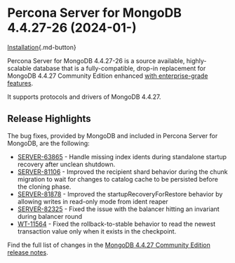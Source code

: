 
# Percona Server for MongoDB 4.4.27-26 (2024-01-)

[Installation](../install/index.md){.md-button}

Percona Server for MongoDB 4.4.27-26 is a source available, highly-scalable database that is a
fully-compatible, drop-in replacement for MongoDB 4.4.27 Community Edition enhanced [with enterprise-grade features](../comparison.md).

It supports protocols and drivers of MongoDB 4.4.27.

## Release Highlights

The bug fixes, provided by MongoDB and included in Percona Server for MongoDB, are the following:

* [SERVER-63865](https://jira.mongodb.org/browse/SERVER-63865) - Handle missing index idents during standalone startup recovery after unclean shutdown.
* [SERVER-81106](https://jira.mongodb.org/browse/SERVER-81106) - Improved the recipient shard behavior during the chunk migration to wait for changes to catalog cache to be persisted before the cloning phase.
* [SERVER-81878](https://jira.mongodb.org/browse/SERVER-81878) - Improved the startupRecoveryForRestore behavior by allowing writes in read-only mode from ident reaper
* [SERVER-82325](https://jira.mongodb.org/browse/SERVER-82325) - Fixed the issue with the balancer hitting an invariant during balancer round
* [WT-11564](https://jira.mongodb.org/browse/WT-11564) - Fixed the rollback-to-stable behavior to read the newest transaction value only when it exists in the checkpoint.


Find the full list of changes in the [MongoDB 4.4.27 Community Edition release notes](https://www.mongodb.com/docs/current/release-notes/4.4/#4.4.27---jan-3--2023).






